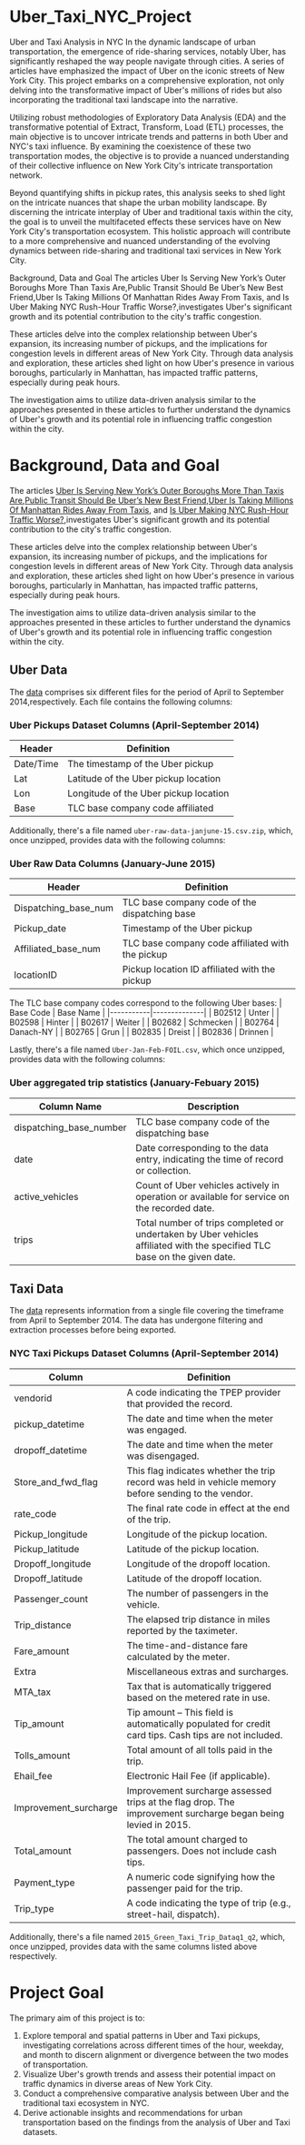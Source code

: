 # Uber_Taxi_NYC_Project

Uber and Taxi Analysis in NYC
In the dynamic landscape of urban transportation, the emergence of ride-sharing services, notably Uber, has significantly reshaped the way people navigate through cities. A series of articles have emphasized the impact of Uber on the iconic streets of New York City. This project embarks on a comprehensive exploration, not only delving into the transformative impact of Uber's millions of rides but also incorporating the traditional taxi landscape into the narrative.

Utilizing robust methodologies of Exploratory Data Analysis (EDA) and the transformative potential of Extract, Transform, Load (ETL) processes, the main objective is to uncover intricate trends and patterns in both Uber and NYC's taxi influence. By examining the coexistence of these two transportation modes, the objective is to provide a nuanced understanding of their collective influence on New York City's intricate transportation network.

Beyond quantifying shifts in pickup rates, this analysis seeks to shed light on the intricate nuances that shape the urban mobility landscape. By discerning the intricate interplay of Uber and traditional taxis within the city, the goal is to unveil the multifaceted effects these services have on New York City's transportation ecosystem. This holistic approach will contribute to a more comprehensive and nuanced understanding of the evolving dynamics between ride-sharing and traditional taxi services in New York City.

Background, Data and Goal
The articles Uber Is Serving New York’s Outer Boroughs More Than Taxis Are,Public Transit Should Be Uber’s New Best Friend,Uber Is Taking Millions Of Manhattan Rides Away From Taxis, and Is Uber Making NYC Rush-Hour Traffic Worse?,investigates Uber's significant growth and its potential contribution to the city's traffic congestion.

These articles delve into the complex relationship between Uber's expansion, its increasing number of pickups, and the implications for congestion levels in different areas of New York City. Through data analysis and exploration, these articles shed light on how Uber's presence in various boroughs, particularly in Manhattan, has impacted traffic patterns, especially during peak hours.

The investigation aims to utilize data-driven analysis similar to the approaches presented in these articles to further understand the dynamics of Uber's growth and its potential role in influencing traffic congestion within the city.

# Background, Data and Goal
The articles [Uber Is Serving New York’s Outer Boroughs More Than Taxis Are](https://fivethirtyeight.com/features/uber-is-serving-new-yorks-outer-boroughs-more-than-taxis-are/),[Public Transit Should Be Uber’s New Best Friend](https://fivethirtyeight.com/features/public-transit-should-be-ubers-new-best-friend/),[Uber Is Taking Millions Of Manhattan Rides Away From Taxis](https://fivethirtyeight.com/features/uber-is-taking-millions-of-manhattan-rides-away-from-taxis/), and [Is Uber Making NYC Rush-Hour Traffic Worse?](https://fivethirtyeight.com/features/is-uber-making-nyc-rush-hour-traffic-worse/),investigates Uber's significant growth and its potential contribution to the city's traffic congestion.

These articles delve into the complex relationship between Uber's expansion, its increasing number of pickups, and the implications for congestion levels in different areas of New York City. Through data analysis and exploration, these articles shed light on how Uber's presence in various boroughs, particularly in Manhattan, has impacted traffic patterns, especially during peak hours.

The investigation aims to utilize data-driven analysis similar to the approaches presented in these articles to further understand the dynamics of Uber's growth and its potential role in influencing traffic congestion within the city.

## Uber Data
The [data](https://github.com/fivethirtyeight/uber-tlc-foil-response/blob/master/README.md) comprises six different files for the period of April to September 2014,respectively. Each file contains the following columns:

### Uber Pickups Dataset Columns (April-September 2014)

| Header       | Definition                              |
|--------------|-----------------------------------------|
| Date/Time    | The timestamp of the Uber pickup        |
| Lat          | Latitude of the Uber pickup location    |
| Lon          | Longitude of the Uber pickup location   |
| Base         | TLC base company code affiliated        |

Additionally, there's a file named `uber-raw-data-janjune-15.csv.zip`, which, once unzipped, provides data with the following columns:

### Uber Raw Data Columns (January-June 2015)

| Header              | Definition                                      |
|---------------------|-------------------------------------------------|
| Dispatching_base_num| TLC base company code of the dispatching base    |
| Pickup_date         | Timestamp of the Uber pickup                     |
| Affiliated_base_num | TLC base company code affiliated with the pickup |
| locationID          | Pickup location ID affiliated with the pickup 

The TLC base company codes correspond to the following Uber bases:
| Base Code | Base Name    |
|-----------|--------------|
| B02512    | Unter        |
| B02598    | Hinter       |
| B02617    | Weiter       |
| B02682    | Schmecken    |
| B02764    | Danach-NY    |
| B02765    | Grun         |
| B02835    | Dreist       |
| B02836    | Drinnen      |

Lastly, there's a file named `Uber-Jan-Feb-FOIL.csv`, which once unzipped, provides data with the following columns:

###  Uber aggregated trip statistics (January-Febuary 2015)
| Column Name           | Description                                                   |
|-----------------------|---------------------------------------------------------------|
| dispatching_base_number | TLC base company code of the dispatching base |
| date                  | Date corresponding to the data entry, indicating the time of record or collection. |
| active_vehicles       | Count of Uber vehicles actively in operation or available for service on the recorded date. |
| trips                 | Total number of trips completed or undertaken by Uber vehicles affiliated with the specified TLC base on the given date. |

## Taxi Data

The [data](https://data.cityofnewyork.us/browse?Data-Collection_Data-Collection=TLC%20Trip%20Data&sortBy=alpha) represents information from a single file covering the timeframe from April to September 2014. The data has undergone filtering and extraction processes before being exported.

### NYC Taxi Pickups Dataset Columns (April-September 2014)

| Column                  | Definition                                   |
|-------------------------|----------------------------------------------|
| vendorid                | A code indicating the TPEP provider that provided the record.                                       |
| pickup_datetime         | The date and time when the meter was engaged.                                                        |
| dropoff_datetime        | The date and time when the meter was disengaged.                                                    |
| Store_and_fwd_flag      | This flag indicates whether the trip record was held in vehicle memory before sending to the vendor. |
| rate_code               | The final rate code in effect at the end of the trip.                                                |
| Pickup_longitude        | Longitude of the pickup location.                                                                     |
| Pickup_latitude         | Latitude of the pickup location.                                                                      |
| Dropoff_longitude       | Longitude of the dropoff location.                                                                    |
| Dropoff_latitude        | Latitude of the dropoff location.                                                                     |
| Passenger_count         | The number of passengers in the vehicle.                                                            |
| Trip_distance           | The elapsed trip distance in miles reported by the taximeter.                                       |
| Fare_amount             | The time-and-distance fare calculated by the meter.                                                 |
| Extra                   | Miscellaneous extras and surcharges.                                                                |
| MTA_tax                 | Tax that is automatically triggered based on the metered rate in use.                               |
| Tip_amount              | Tip amount – This field is automatically populated for credit card tips. Cash tips are not included.|
| Tolls_amount            | Total amount of all tolls paid in the trip.                                                         |
| Ehail_fee               | Electronic Hail Fee (if applicable).                                                                |
| Improvement_surcharge   | Improvement surcharge assessed trips at the flag drop. The improvement surcharge began being levied in 2015.|
| Total_amount            | The total amount charged to passengers. Does not include cash tips.                                  |
| Payment_type            | A numeric code signifying how the passenger paid for the trip.                                       |
| Trip_type               | A code indicating the type of trip (e.g., street-hail, dispatch).                                   |
                                     
Additionally, there's a file named `2015_Green_Taxi_Trip_Dataq1_q2`, which, once unzipped, provides data with the same columns listed above respectively.


# Project Goal
The primary aim of this project is to:


1. Explore temporal and spatial patterns in Uber and Taxi pickups, investigating correlations across different times of the hour, weekday, and month to discern alignment or divergence between the two modes of transportation.
2. Visualize Uber's growth trends and assess their potential impact on traffic dynamics in diverse areas of New York City.
3. Conduct a comprehensive comparative analysis between Uber and the traditional taxi ecosystem in NYC.
4. Derive actionable insights and recommendations for urban transportation based on the findings from the analysis of Uber and Taxi datasets.

